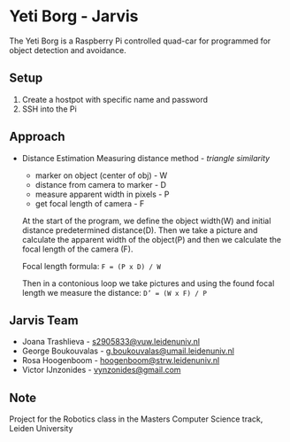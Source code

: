 # Yeti Borg - Jarvis

The Yeti Borg is a Raspberry Pi controlled quad-car for programmed for object detection and avoidance. 

## Setup

1. Create a hostpot with specific name and password
2. SSH into the Pi

## Approach

*   Distance Estimation
    Measuring distance method - *triangle similarity*
    - marker on object (center of obj) - W
    - distance from camera to marker - D
    - measure apparent width in pixels - P
    - get focal length of camera - F

    At the start of the program, we define the object width(W) and initial distance predetermined distance(D). Then we take a picture and calculate the apparent width of the object(P) and then we calculate the focal length of the camera (F).

    Focal length formula: `F = (P x D) / W`

    Then in a contonious loop we take pictures and using the found focal length we measure the distance: `D’ = (W x F) / P`

## Jarvis Team

- Joana Trashlieva - s2905833@vuw.leidenuniv.nl 
- George Boukouvalas - g.boukouvalas@umail.leidenuniv.nl 
- Rosa Hoogenboom - hoogenboom@strw.leidenuniv.nl
- Victor IJnzonides - vynzonides@gmail.com

## Note
Project for the Robotics class in the Masters Computer Science track, Leiden University
